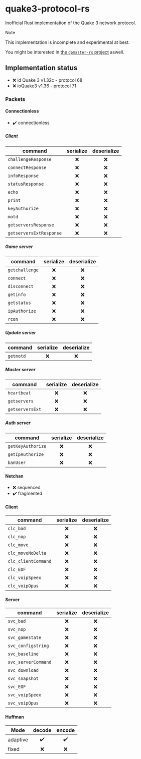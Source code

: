 # quake3-protocol-rs

Inofficial Rust implementation of the Quake 3 network protocol.

> [!NOTE]
> This implementation is incomplete and experimental at best.

You might be interested in [the `dpmaster-rs` project](https://github.com/robo9k/dpmaster-rs) aswell.

## Implementation status

- ❌ id Quake 3 v1.32c - protocol 68
- ❌ ioQuake3 v1.36 - protocol 71

### Packets

#### Connectionless

- ✔️ connectionless

##### Client

| command                 | serialize | deserialize |
| ----------------------- | :-------: | :---------: |
| `challengeResponse`     | ❌        | ❌         |
| `connectResponse`       | ❌        | ❌         |
| `infoResponse`          | ❌        | ❌         |
| `statusResponse`        | ❌        | ❌         |
| `echo`                  | ❌        | ❌         |
| `print`                 | ❌        | ❌         |
| `keyAuthorize`          | ❌        | ❌         |
| `motd`                  | ❌        | ❌         |
| `getserversResponse`    | ❌        | ❌         |
| `getserversExtResponse` | ❌        | ❌         |

##### Game server

| command                 | serialize | deserialize |
| ----------------------- | :-------: | :---------: |
| `getchallenge`          | ❌        | ❌         |
| `connect`               | ❌        | ❌         |
| `disconnect`            | ❌        | ❌         |
| `getinfo`               | ❌        | ❌         |
| `getstatus`             | ❌        | ❌         |
| `ipAuthorize`           | ❌        | ❌         |
| `rcon`                  | ❌        | ❌         |

##### Update server

| command                 | serialize | deserialize |
| ----------------------- | :-------: | :---------: |
| `getmotd`               | ❌        | ❌         |

##### Master server

| command                 | serialize | deserialize |
| ----------------------- | :-------: | :---------: |
| `heartbeat`             | ❌        | ❌         |
| `getservers`            | ❌        | ❌         |
| `getserversExt`         | ❌        | ❌         |

##### Auth server

| command                 | serialize | deserialize |
| ----------------------- | :-------: | :---------: |
| `getKeyAuthorize`       | ❌        | ❌         |
| `getIpAuthorize`        | ❌        | ❌         |
| `banUser`               | ❌        | ❌         |

#### Netchan

- ❌ sequenced
- ✔️ fragmented

#### Client

| command                 | serialize | deserialize |
| ----------------------- | :-------: | :---------: |
| `clc_bad`               | ❌        | ❌         |
| `clc_nop`               | ❌        | ❌         |
| `clc_move`              | ❌        | ❌         |
| `clc_moveNoDelta`       | ❌        | ❌         |
| `clc_clientCommand`     | ❌        | ❌         |
| `clc_EOF`               | ❌        | ❌         |
| `clc_voipSpeex`         | ❌        | ❌         |
| `clc_voipOpus`          | ❌        | ❌         |

#### Server

| command                 | serialize | deserialize |
| ----------------------- | :-------: | :---------: |
| `svc_bad`               | ❌        | ❌         |
| `svc_nop`               | ❌        | ❌         |
| `svc_gamestate`         | ❌        | ❌         |
| `svc_configstring`      | ❌        | ❌         |
| `svc_baseline`          | ❌        | ❌         |
| `svc_serverCommand`     | ❌        | ❌         |
| `svc_download`          | ❌        | ❌         |
| `svc_snapshot`          | ❌        | ❌         |
| `svc_EOF`               | ❌        | ❌         |
| `svc_voipSpeex`         | ❌        | ❌         |
| `svc_voipOpus`          | ❌        | ❌         |

#### Huffman

| Mode                 | decode | encode |
| -------------------- | :----: | :----: |
| adaptive             | ✔️     | ✔️     |
| fixed                | ❌     | ❌     |
